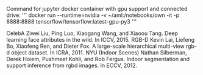 Command for jupyter docker container with gpu support and connected drive:
'''
docker run --runtime=nvidia -v ~/aml:/notebooks/own -it -p 8888:8888 tensorflow/tensorflow:latest-gpu-py3
'''

CelebA
Ziwei Liu, Ping Luo, Xiaogang Wang, and Xiaoou Tang. Deep learning face attributes in the wild. In
ICCV, 2015.
RGB-D
Kevin Lai, Liefeng Bo, Xiaofeng Ren, and Dieter Fox. A large-scale hierarchical multi-view rgb-d object
dataset. In ICRA, 2011.
NYU (Indoor Scenes)
Nathan Silberman, Derek Hoiem, Pushmeet Kohli, and Rob Fergus. Indoor segmentation and support
inference from rgbd images. In ECCV, 2012.
